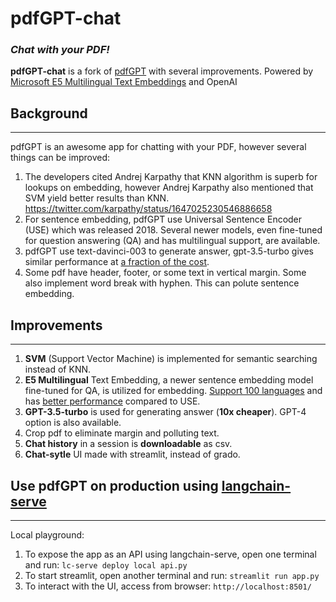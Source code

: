 # pdfGPT-chat
### _Chat with your PDF!_

**pdfGPT-chat** is a fork of [pdfGPT] with several improvements.
Powered by [Microsoft E5 Multilingual Text Embeddings] and OpenAI 

[pdfGPT]:https://github.com/bhaskatripathi/pdfGPT/
[Microsoft E5 Multilingual Text Embeddings]:https://github.com/microsoft/unilm/tree/master/e5

## Background
---
pdfGPT is an awesome app for chatting with  your PDF, however several things can be improved:
1. The developers cited Andrej Karpathy that KNN algorithm is superb for lookups on embedding, however Andrej Karpathy also mentioned that SVM yield better results than KNN.
https://twitter.com/karpathy/status/1647025230546886658
2. For sentence embedding, pdfGPT use Universal Sentence Encoder (USE) which was released 2018. Several newer models, even fine-tuned for question answering (QA) and has multilingual support, are available.
3. pdfGPT use text-davinci-003 to generate answer, gpt-3.5-turbo gives similar performance at [a fraction of the cost].
4. Some pdf have header, footer, or some text in vertical margin. Some also implement word break with hyphen. This can polute sentence embedding.

[a fraction of the cost]:https://openai.com/pricing

## Improvements
---
1. **SVM** (Support Vector Machine) is implemented for semantic searching instead of KNN.
2. **E5 Multilingual** Text Embedding, a newer sentence embedding model fine-tuned for QA, is utilized for embedding. [Support 100 languages] and has [better performance] compared to USE.
3. **GPT-3.5-turbo** is used for generating answer (**10x cheaper**). GPT-4 option is also available.
4. Crop pdf to eliminate margin and polluting text.
5. **Chat history** in a session is **downloadable** as csv.
6. **Chat-sytle** UI made with streamlit, instead of grado.

[Support 100 languages]:https://huggingface.co/intfloat/multilingual-e5-base
[better performance]:https://arxiv.org/pdf/2212.03533.pdf

## Use pdfGPT on production using [langchain-serve](https://github.com/jina-ai/langchain-serve)
---
Local playground:
1. To expose the app as an API using langchain-serve, open one terminal and run:
```lc-serve deploy local api.py```
2. To start streamlit, open another terminal and run:
```streamlit run app.py```
3. To interact with the UI, access from browser:
```http://localhost:8501/```